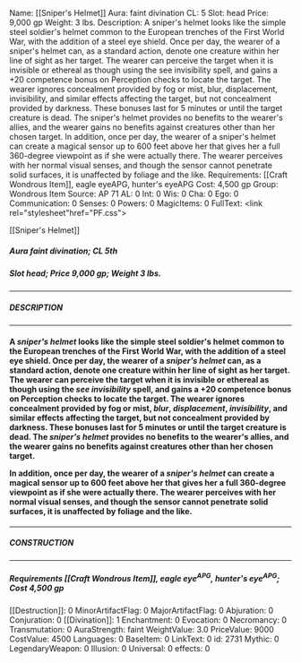 Name: [[Sniper's Helmet]]
Aura: faint divination
CL: 5
Slot: head
Price: 9,000 gp
Weight: 3 lbs.
Description: A sniper's helmet looks like the simple steel soldier's helmet common to the European trenches of the First World War, with the addition of a steel eye shield. Once per day, the wearer of a sniper's helmet can, as a standard action, denote one creature within her line of sight as her target. The wearer can perceive the target when it is invisible or ethereal as though using the see invisibility spell, and gains a +20 competence bonus on Perception checks to locate the target. The wearer ignores concealment provided by fog or mist, blur, displacement, invisibility, and similar effects affecting the target, but not concealment provided by darkness. These bonuses last for 5 minutes or until the target creature is dead. The sniper's helmet provides no benefits to the wearer's allies, and the wearer gains no benefits against creatures other than her chosen target. In addition, once per day, the wearer of a sniper's helmet can create a magical sensor up to 600 feet above her that gives her a full 360-degree viewpoint as if she were actually there. The wearer perceives with her normal visual senses, and though the sensor cannot penetrate solid surfaces, it is unaffected by foliage and the like.
Requirements: [[Craft Wondrous Item]], eagle eyeAPG, hunter's eyeAPG
Cost: 4,500 gp
Group: Wondrous Item
Source: AP 71
AL: 0
Int: 0
Wis: 0
Cha: 0
Ego: 0
Communication: 0
Senses: 0
Powers: 0
MagicItems: 0
FullText: <link rel="stylesheet"href="PF.css"><div class="heading"><p class="alignleft">[[Sniper's Helmet]]</p><div style="clear: both;"></div></div><div><h5><b>Aura </b>faint divination; <b>CL </b>5th</h5><h5><b>Slot </b>head; <b>Price </b>9,000 gp; <b>Weight </b>3 lbs.</h5></div><hr/><div><h5><b>DESCRIPTION</b></h5></div><hr/><div><h4><p>A <i>sniper's helmet</i> looks like the simple steel soldier's helmet common to the European trenches of the First World War, with the addition of a steel eye shield. Once per day, the wearer of a <i>sniper's helmet</i> can, as a standard action, denote one creature within her line of sight as her target. The wearer can perceive the target when it is invisible or ethereal as though using the <i>see invisibility</i> spell, and gains a +20 competence bonus on Perception checks to locate the target. The wearer ignores concealment provided by fog or mist, <i>blur</i>, <i>displacement</i>, <i>invisibility</i>, and similar effects affecting the target, but not concealment provided by darkness. These bonuses last for 5 minutes or until the target creature is dead. The <i>sniper's helmet</i> provides no benefits to the wearer's allies, and the wearer gains no benefits against creatures other than her chosen target. </p><p>In addition, once per day, the wearer of a <i>sniper's helmet</i> can create a magical sensor up to 600 feet above her that gives her a full 360-degree viewpoint as if she were actually there. The wearer perceives with her normal visual senses, and though the sensor cannot penetrate solid surfaces, it is unaffected by foliage and the like.</p></h4></div><hr/><div><h5><b>CONSTRUCTION</b></h5></div><hr/><div><h5><b>Requirements </b>[[Craft Wondrous Item]], <i>eagle eye<sup>APG</sup></i>, <i>hunter's eye<sup>APG</sup></i>; <b>Cost </b>4,500 gp</h5></div>
[[Destruction]]: 0
MinorArtifactFlag: 0
MajorArtifactFlag: 0
Abjuration: 0
Conjuration: 0
[[Divination]]: 1
Enchantment: 0
Evocation: 0
Necromancy: 0
Transmutation: 0
AuraStrength: faint
WeightValue: 3.0
PriceValue: 9000
CostValue: 4500
Languages: 0
BaseItem: 0
LinkText: 0
id: 2731
Mythic: 0
LegendaryWeapon: 0
Illusion: 0
Universal: 0
effects: 0
